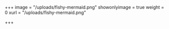 +++
image = "/uploads/fishy-mermaid.png"
showonlyimage = true
weight = 0
xurl = "/uploads/fishy-mermaid.png"

+++

